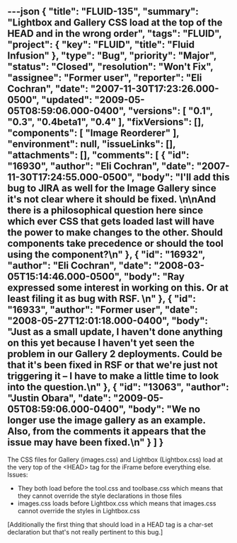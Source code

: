 ---json
{
  "title": "FLUID-135",
  "summary": "Lightbox and Gallery CSS load at the top of the HEAD and in the wrong order",
  "tags": "FLUID",
  "project": {
    "key": "FLUID",
    "title": "Fluid Infusion"
  },
  "type": "Bug",
  "priority": "Major",
  "status": "Closed",
  "resolution": "Won't Fix",
  "assignee": "Former user",
  "reporter": "Eli Cochran",
  "date": "2007-11-30T17:23:26.000-0500",
  "updated": "2009-05-05T08:59:06.000-0400",
  "versions": [
    "0.1",
    "0.3",
    "0.4beta1",
    "0.4"
  ],
  "fixVersions": [],
  "components": [
    "Image Reorderer"
  ],
  "environment": null,
  "issueLinks": [],
  "attachments": [],
  "comments": [
    {
      "id": "16930",
      "author": "Eli Cochran",
      "date": "2007-11-30T17:24:55.000-0500",
      "body": "I'll add this bug to JIRA as well for the Image Gallery since it's not clear where it should be fixed.&#x20;\n\nAnd there is a philosophical question here since which ever CSS that gets loaded last will have the power to make changes to the other. Should components take precedence or should the tool using the component?\n"
    },
    {
      "id": "16932",
      "author": "Eli Cochran",
      "date": "2008-03-05T15:14:46.000-0500",
      "body": "Ray expressed some interest in working on this. Or at least filing it as bug with RSF.&#x20;\n"
    },
    {
      "id": "16933",
      "author": "Former user",
      "date": "2008-05-27T12:01:18.000-0400",
      "body": "Just as a small update, I haven't done anything on this yet because I haven't yet seen the problem in our Gallery 2 deployments. Could be that it's been fixed in RSF or that we're just not triggering it – I have to make a little time to look into the question.\n"
    },
    {
      "id": "13063",
      "author": "Justin Obara",
      "date": "2009-05-05T08:59:06.000-0400",
      "body": "We no longer use the image gallery as an example. Also, from the comments it appears that the issue may have been fixed.\n"
    }
  ]
}
---
The CSS files for Gallery (images.css) and Lightbox (Lightbox.css) load at the very top of the \<HEAD> tag for the iFrame before everything else. \
Issues:

* They both load before the tool.css and toolbase.css which means that they cannot override the style declarations in those files
* images.css loads before Lightbox.css which means that images.css cannot override the styles in Lightbox.css

\[Additionally the first thing that should load in a HEAD tag is a char-set declaration but that's not really pertinent to this bug.]

        